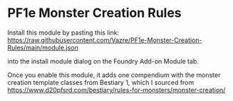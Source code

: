 # PF1e Monster Creation Rules

Install this module by pasting this link: https://raw.githubusercontent.com/Vazre/PF1e-Monster-Creation-Rules/main/module.json

into the install module dialog on the Foundry Add-on Module tab.

Once you enable this module, it adds one compendium with the monster creation template classes from Bestiary 1, which I sourced from
https://www.d20pfsrd.com/bestiary/rules-for-monsters/monster-creation/


